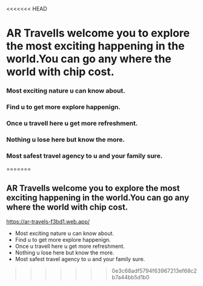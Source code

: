 <<<<<<< HEAD
# AR Travells welcome you to explore the most exciting happening in the world.You can go any where the world with chip cost.





### Most exciting nature u can know about.
### Find u to get more explore happenign.
### Once u travell here u get more refreshment.
### Nothing u lose here but know the more.
### Most safest travel agency to u and your family sure.
=======
 ## AR Travells welcome you to explore the most exciting happening in the world.You can go any where the world with chip cost.

https://ar-travels-f3bd1.web.app/



- Most exciting nature u can know about.
- Find u to get more explore happenign.
- Once u travell here u get more refreshment.
- Nothing u lose here but know the more.
- Most safest travel agency to u and your family sure.


>>>>>>> 0e3c68adf5794f63967213ef68c2b7a44bb5d1b0
